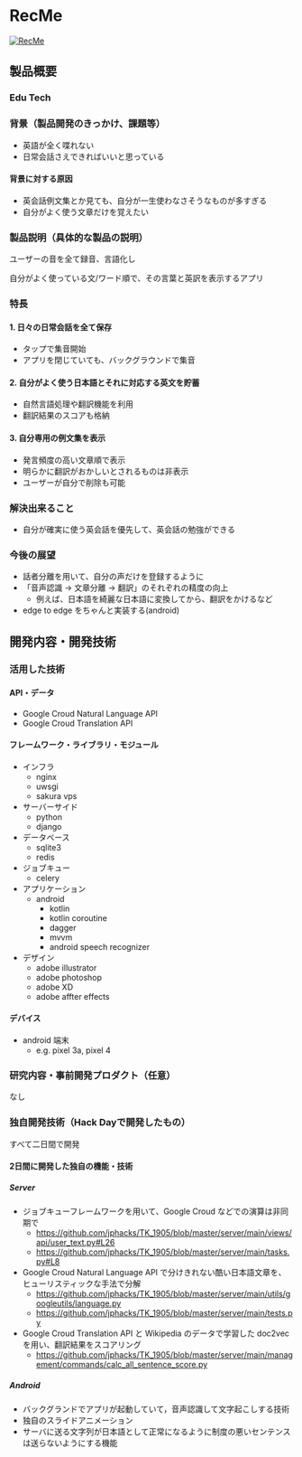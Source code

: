 # RecMe

[![RecMe](https://github.com/jphacks/TK_1905/blob/feature/yusk-develop/android/app/src/main/res/drawable/logo_horizontal.png)](https://www.youtube.com/watch?v=G5rULR53uMk)

## 製品概要

### Edu Tech

### 背景（製品開発のきっかけ、課題等）

- 英語が全く喋れない
- 日常会話さえできればいいと思っている

#### 背景に対する原因

- 英会話例文集とか見ても、自分が一生使わなさそうなものが多すぎる
- 自分がよく使う文章だけを覚えたい

### 製品説明（具体的な製品の説明）

ユーザーの音を全て録音、言語化し

自分がよく使っている文/ワード順で、その言葉と英訳を表示するアプリ

### 特長

#### 1. 日々の日常会話を全て保存

- タップで集音開始
- アプリを閉じていても、バックグラウンドで集音

#### 2. 自分がよく使う日本語とそれに対応する英文を貯蓄

- 自然言語処理や翻訳機能を利用
- 翻訳結果のスコアも格納

#### 3. 自分専用の例文集を表示

- 発言頻度の高い文章順で表示
- 明らかに翻訳がおかしいとされるものは非表示
- ユーザーが自分で削除も可能

### 解決出来ること

- 自分が確実に使う英会話を優先して、英会話の勉強ができる

### 今後の展望

- 話者分離を用いて、自分の声だけを登録するように
- 「音声認識 -> 文章分離 -> 翻訳」のそれぞれの精度の向上
  - 例えば、日本語を綺麗な日本語に変換してから、翻訳をかけるなど
- edge to edge をちゃんと実装する(android)

## 開発内容・開発技術

### 活用した技術

#### API・データ

* Google Croud Natural Language API
* Google Croud Translation API

#### フレームワーク・ライブラリ・モジュール

* インフラ
  * nginx
  * uwsgi
  * sakura vps
* サーバーサイド
  * python
  * django
* データベース
  * sqlite3
  * redis
* ジョブキュー
  * celery
* アプリケーション
  * android
    * kotlin
    * kotlin coroutine
    * dagger
    * mvvm
    * android speech recognizer
* デザイン
  * adobe illustrator
  * adobe photoshop
  * adobe XD
  * adobe affter effects 

#### デバイス

* android 端末
  * e.g. pixel 3a, pixel 4

### 研究内容・事前開発プロダクト（任意）

なし

### 独自開発技術（Hack Dayで開発したもの）

すべて二日間で開発

#### 2日間に開発した独自の機能・技術

##### Server

- ジョブキューフレームワークを用いて、Google Croud などでの演算は非同期で
  - https://github.com/jphacks/TK_1905/blob/master/server/main/views/api/user_text.py#L26
  - https://github.com/jphacks/TK_1905/blob/master/server/main/tasks.py#L8
- Google Croud Natural Language API で分けきれない酷い日本語文章を、ヒューリスティックな手法で分解
  - https://github.com/jphacks/TK_1905/blob/master/server/main/utils/googleutils/language.py
  - https://github.com/jphacks/TK_1905/blob/master/server/main/tests.py
- Google Croud Translation API と Wikipedia のデータで学習した doc2vec を用い、翻訳結果をスコアリング
  - https://github.com/jphacks/TK_1905/blob/master/server/main/management/commands/calc_all_sentence_score.py

##### Android

- バックグランドでアプリが起動していて，音声認識して文字起こしする技術
- 独自のスライドアニメーション
- サーバに送る文字列が日本語として正常になるように制度の悪いセンテンスは送らないようにする機能
